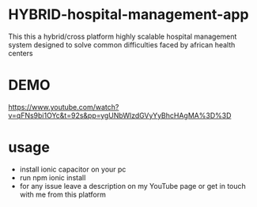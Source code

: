 # HYBRID-hospital-management-app
This this a hybrid/cross platform highly scalable hospital management system designed to solve common difficulties faced by african health centers 
# DEMO
https://www.youtube.com/watch?v=qFNs9bi1OYc&t=92s&pp=ygUNbWlzdGVyYyBhcHAgMA%3D%3D
# usage
- install ionic capacitor on your pc
- run npm ionic install 
- for any issue leave a description on my YouTube page or get in touch with me from this platform
